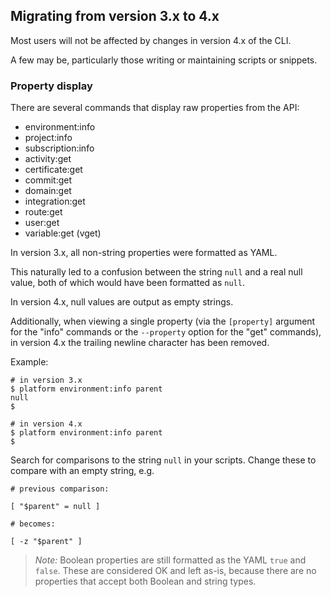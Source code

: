 ## Migrating from version 3.x to 4.x

Most users will not be affected by changes in version 4.x of the CLI.

A few may be, particularly those writing or maintaining scripts or snippets.

### Property display

There are several commands that display raw properties from the API:

  - environment:info
  - project:info
  - subscription:info
  - activity:get
  - certificate:get
  - commit:get
  - domain:get
  - integration:get
  - route:get
  - user:get
  - variable:get (vget)

In version 3.x, all non-string properties were formatted as YAML.

This naturally led to a confusion between the string `null` and a real null
value, both of which would have been formatted as `null`.

In version 4.x, null values are output as empty strings.

Additionally, when viewing a single property (via the `[property]` argument for
the "info" commands or the `--property` option for the "get" commands), in
version 4.x the trailing newline character has been removed.

Example:

    # in version 3.x
    $ platform environment:info parent
    null
    $

    # in version 4.x
    $ platform environment:info parent
    $

Search for comparisons to the string `null` in your scripts. Change these to
compare with an empty string, e.g.

    # previous comparison:

    [ "$parent" = null ]

    # becomes:

    [ -z "$parent" ]

> _Note:_ Boolean properties are still formatted as the YAML `true` and
> `false`. These are considered OK and left as-is, because there are no
> properties that accept both Boolean and string types.

